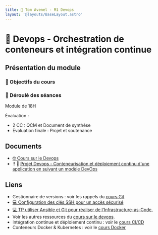 ```yaml
---
title: 󱃾 Tom Avenel - M1 Devops
layout: '@layouts/BaseLayout.astro'
---
```


# 󱃾  Devops - Orchestration de conteneurs et intégration continue

## Présentation du module

### 🎯 Objectifs du cours

### 📅 Déroulé des séances

Module de 18H

Évaluation :

- 2 CC : QCM et Document de synthèse
- Évaluation finale : Projet et soutenance

## Documents

- [🤓 Cours sur le Devops](./devops-ci/cours)
- !! 📌 [Projet Devops - Conteneurisation et déploiement continu d'une application en suivant un modèle DevOps](/cours/devops/projet-devops)

## Liens

- Gestionnaire de versions : voir les rappels du [cours Git](/cours/git)
- [💻 Configuration des clés SSH pour un accès sécurisé](/cours/devops/tp_ssh)
- [💻 TP utiliser Ansible et Git pour réaliser de l'Infrastructure-as-Code.](/cours/git/git-tp-ansible)
- Voir les autres ressources du [cours sur le devops](/cours/devops).
- Intégration continue et déploiement continu : voir le [cours CI/CD](/cours/ci)
- Conteneurs Docker & Kubernetes : voir le [cours Docker](/cours/docker)


